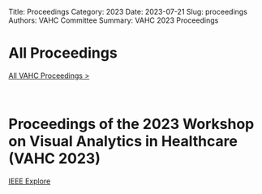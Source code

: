 Title: Proceedings
Category: 2023
Date: 2023-07-21
Slug: proceedings
Authors: VAHC Committee
Summary: VAHC 2023 Proceedings

# All Proceedings

[All VAHC Proceedings >](../page/all-proceedings.html)
<p>&nbsp;</p>

# Proceedings of the 2023 Workshop on Visual Analytics in Healthcare (VAHC 2023)

[IEEE Explore](https://ieeexplore.ieee.org/xpl/conhome/10356763/proceeding)